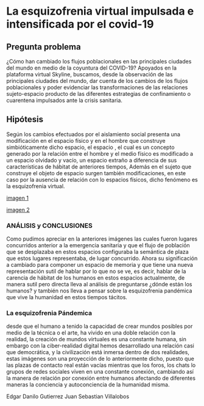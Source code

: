 # **La esquizofrenia virtual impulsada e intensificada por el covid-19**
## **Pregunta problema** 

¿Cómo han cambiado los flujos poblacionales en las principales ciudades del mundo en medio de la coyuntura del COVID-19?
Apoyados en la plataforma virtual Skyline, buscamos, desde la observación de las principales ciudades del mundo, dar cuenta de los cambios de los flujos poblacionales y poder evidenciar las transformaciones de las relaciones sujeto-espacio producto de las diferentes estrategias de confinamiento o cuarentena impulsados ante la crisis sanitaria.

## Hipótesis

Según los cambios efectuados por el aislamiento social presenta una modificación en el espacio físico y en el hombre que construye simbióticamente dicho espacio, el espacio , el cual es un concepto generado por la relación entre el hombre y el medio físico es modificado a un espacio olvidado y vacío, un espacio extraño a diferencia de sus características de hábitat de anteriores tiempos, Además en el sujeto que construye el objeto de espacio surgen también modificaciones, en este caso por la ausencia de relación con lo espacios físicos, dicho fenómeno es la esquizofrenia virtual.

[imagen 1]()

[imagen 2]()

### ANÁLISIS y CONCLUSIONES

Como pudimos apreciar en la anteriores imágenes las cuales fueron lugares concurridos anterior a la emergencia sanitaria y que el flujo de población que se desplazaba en estos espacios configuraba la semántica de plaza que estos lugares representaba, de lugar concurrido.
Ahora su significación a cambiado para componer un espacio de memoria y que tiene una nueva representación sutil de hablar por lo que no se ve, es decir, hablar de la carencia de hábitat de los humanos en estos espacios actualmente, de manera sutil pero directa lleva al análisis de preguntarse ¿dónde están los humanos? y también nos lleva a pensar sobre la esquizofrenia pandémica que vive la humanidad en estos tiempos tácitos.

### La esquizofrenia Pándemica

desde que el humano a  tenido la capacidad de crear mundos posibles por medio de la técnica o el arte, ha vivido en una doble relación con la realidad, la creación de mundos virtuales es una constante humana, sin embargo con la ciber-realidad digital hemos desarrollado una relación casi que democrática, y la civilización está inmersa dentro de dos realidades, estas imágenes son una proyección de lo anteriormente dicho, puesto que las plazas de contacto real están vacías mientras que los foros, los chats lo grupos de redes sociales viven en una constante conexión, cambiando así la manera de relación por conexión entre humanos afectando de diferentes maneras la conciencia y autoconciencia de la humanidad misma.

Edgar Danilo Gutierrez
Juan Sebastian Villalobos
